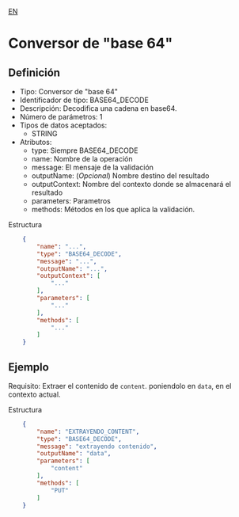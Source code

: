 [EN](BASE64_DECODE.md)
# Conversor de "base 64"

## Definición
* Tipo: Conversor de "base 64"
* Identificador de tipo: BASE64_DECODE
* Descripción: Decodifica una cadena en base64.
* Número de parámetros: 1
* Tipos de datos aceptados:
  * STRING
* Atributos:
  * type: Siempre BASE64_DECODE
  * name: Nombre de la operación
  * message: El mensaje de la validación
  * outputName: (_Opcional_) Nombre destino del resultado
  * outputContext: Nombre del contexto donde se almacenará el resultado
  * parameters: Parametros
  * methods: Métodos en los que aplica la validación.

Estructura
```json
	{
		"name": "...",
		"type": "BASE64_DECODE",
		"message": "...",
		"outputName": "...",
		"outputContext": [
			"..."
		],
		"parameters": [
			"..."
		],
		"methods": [
			"..."
		]
	}
```
## Ejemplo

Requisito: Extraer el contenido de `content`. poniendolo en  `data`, en el contexto actual.

Estructura
```json
	{
		"name": "EXTRAYENDO_CONTENT",
		"type": "BASE64_DECODE",
		"message": "extrayendo contenido",
		"outputName": "data",
		"parameters": [
			"content"
		],
		"methods": [
			"PUT"
		]
	}
```
